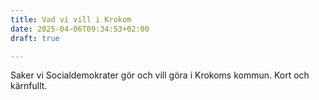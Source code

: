 ```yaml
---
title: Vad vi vill i Krokom
date: 2025-04-06T09:34:53+02:00
draft: true

---
```



Saker vi Socialdemokrater gör och vill göra i Krokoms kommun. Kort och kärnfullt.
